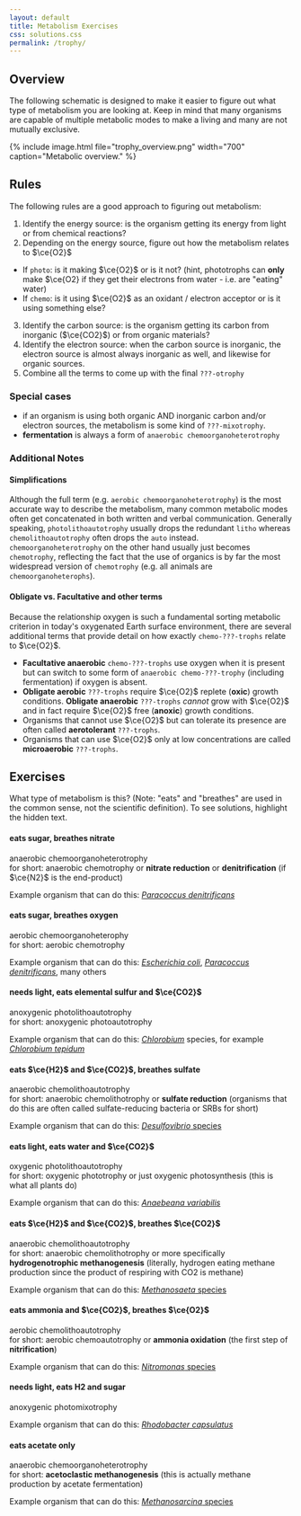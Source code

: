 ```yaml
---
layout: default
title: Metabolism Exercises
css: solutions.css
permalink: /trophy/
---
```


<script type="text/x-mathjax-config">
MathJax.Hub.Config({TeX: {extensions:["mhchem.js"]}});
</script>

## Overview

The following schematic is designed to make it easier to figure out what type of metabolism you are looking at. Keep in mind that many organisms are capable of multiple metabolic modes to make a living and many are not mutually exclusive.

{% include image.html file="trophy_overview.png" width="700" caption="Metabolic overview." %}

## Rules

The following rules are a good approach to figuring out metabolism:

1. Identify the energy source: is the organism getting its energy from light or from chemical reactions?
2. Depending on the energy source, figure out how the metabolism relates to $\ce{O2}$
  - If `photo`: is it making $\ce{O2}$ or is it not? (hint, phototrophs can **only** make $\ce{O2} if they get their electrons from water - i.e. are "eating" water)
  - If `chemo`: is it using $\ce{O2}$ as an oxidant / electron acceptor or is it using something else?
3. Identify the carbon source: is the organism getting its carbon from inorganic ($\ce{CO2}$) or from organic materials?
4. Identify the electron source: when the carbon source is inorganic, the electron source is almost always inorganic as well, and likewise for organic sources.
5. Combine all the terms to come up with the final `???-otrophy`

### Special cases
 - if an organism is using both organic AND inorganic carbon and/or electron sources, the metabolism is some kind of `???-mixotrophy`.
 - **fermentation** is always a form of `anaerobic chemoorganoheterotrophy`

### Additional Notes

#### Simplifications

Although the full term (e.g. `aerobic chemoorganoheterotrophy`) is the most accurate way to describe the metabolism, many common metabolic modes often get concatenated in both written and verbal communication. Generally speaking, `photolithoautotrophy` usually drops the redundant `litho` whereas `chemolithoautotrophy` often drops the `auto` instead. `chemoorganoheterotrophy` on the other hand usually just becomes `chemotrophy`, reflecting the fact that the use of organics is by far the most widespread version of `chemotrophy` (e.g. all animals are `chemoorganoheterophs`).

#### **Obligate** vs. **Facultative** and other terms

Because the relationship oxygen is such a fundamental sorting metabolic criterion in today's oxygenated Earth surface environment, there are several additional terms that provide detail on how exactly `chemo-???-trophs` relate to $\ce{O2}$.

- **Facultative anaerobic** `chemo-???-trophs` use oxygen when it is present but can switch to some form of `anaerobic chemo-???-trophy` (including fermentation) if oxygen is absent.
- **Obligate aerobic** `???-trophs` require $\ce{O2}$ replete (**oxic**) growth conditions. **Obligate anaerobic** `???-trophs` _cannot_ grow with $\ce{O2}$ and in fact require $\ce{O2}$ free (**anoxic**) growth conditions.
- Organisms that cannot use $\ce{O2}$ but can tolerate its presence are often called **aerotolerant** `???-trophs`.
- Organisms that can use $\ce{O2}$ only at low concentrations are called **microaerobic** `???-trophs`.

## Exercises

What type of metabolism is this? (Note: "eats" and "breathes" are used in the common sense, not the scientific definition). To see solutions, highlight the hidden text.

#### eats sugar, breathes nitrate

<div class="solution">
anaerobic chemoorganoheterotrophy <br/>
for short: anaerobic chemotrophy or <b>nitrate reduction</b> or <b>denitrification</b> (if $\ce{N2}$ is the end-product)
</div>

Example organism that can do this: [*Paracoccus denitrificans*](https://en.wikipedia.org/wiki/Paracoccus_denitrificans)


#### eats sugar, breathes oxygen

<div class="solution">
aerobic chemoorganoheterophy <br/>
for short: aerobic chemotrophy
</div>

Example organism that can do this: [*Escherichia coli*](https://en.wikipedia.org/wiki/Escherichia_coli), [*Paracoccus denitrificans*](https://en.wikipedia.org/wiki/Paracoccus_denitrificans), many others

#### needs light, eats elemental sulfur and $\ce{CO2}$

<div class="solution">
anoxygenic photolithoautotrophy<br/>
for short: anoxygenic photoautotrophy
</div>

Example organism that can do this: [*Chlorobium*](https://en.wikipedia.org/wiki/Chlorobium) species, for example [*Chlorobium tepidum*](https://en.wikipedia.org/wiki/Chlorobium_tepidum)


#### eats $\ce{H2}$ and $\ce{CO2}$, breathes sulfate

<div class="solution">
anaerobic chemolithoautotrophy<br/>
for short: anaerobic chemolithotrophy or <b>sulfate reduction</b> (organisms that do this are often called sulfate-reducing bacteria or SRBs for short)
</div>

Example organism that can do this: [*Desulfovibrio* species](https://en.wikipedia.org/wiki/Desulfovibrio)


#### eats light, eats water and $\ce{CO2}$

<div class="solution">
oxygenic photolithoautotrophy<br/>
for short: oxygenic phototrophy or just oxygenic photosynthesis (this is what all plants do)
</div>

Example organism that can do this: [*Anaebeana variabilis*](https://en.wikipedia.org/wiki/Anabaena_variabilis)

#### eats $\ce{H2}$ and $\ce{CO2}$, breathes $\ce{CO2}$

<div class="solution">
anaerobic chemolithoautotrophy<br/>
for short: anaerobic chemolithotrophy or more specifically <b>hydrogenotrophic methanogenesis</b> (literally, hydrogen eating methane production since the product of respiring with CO2 is methane)
</div>

Example organism that can do this: [*Methanosaeta* species](https://en.wikipedia.org/wiki/Methanosaeta)

#### eats ammonia and $\ce{CO2}$, breathes $\ce{O2}$

<div class="solution">
aerobic chemolithoautotrophy<br/>
for short: aerobic chemoautotrophy or <b>ammonia oxidation</b> (the first step of <b>nitrification</b>)
</div>

Example organism that can do this: [*Nitromonas* species](https://en.wikipedia.org/wiki/Nitrosomonas)

#### needs light, eats H2 and sugar

<div class="solution">
anoxygenic photomixotrophy
</div>

Example organism that can do this: [*Rhodobacter capsulatus*](https://en.wikipedia.org/wiki/Rhodobacter_capsulatus)

#### eats acetate only

<div class="solution">
anaerobic chemoorganoheterotrophy<br/>
for short: <b>acetoclastic methanogenesis</b> (this is actually methane production by acetate fermentation)
</div>

Example organism that can do this: [*Methanosarcina* species](https://en.wikipedia.org/wiki/Methanosarcina)
